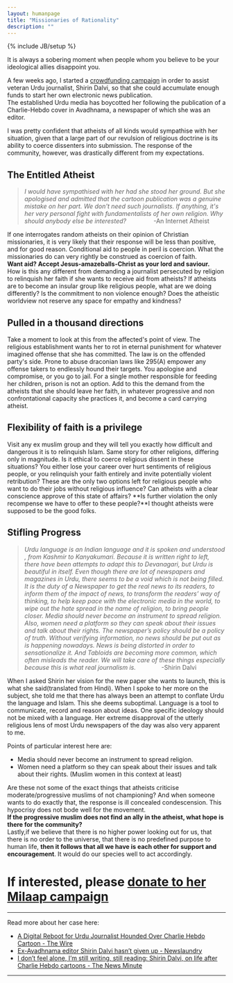 ```yaml
---
layout: humanpage
title: "Missionaries of Rationality"
description: ""
---
```

{% include JB/setup %}

It is always a sobering moment when people whom you believe to be your ideological allies disappoint you.

A few weeks ago, I started a [crowdfunding campaign](https://milaap.org/campaigns/shirin-dalvi-urdu-journalist) in order to assist veteran Urdu journalist, Shirin Dalvi, so that she could accumulate enough funds to start her own electronic news publication.  
The established Urdu media has boycotted her following the publication of a Charlie-Hebdo cover in Avadhnama, a newspaper of which she was an editor.

I was pretty confident that atheists of all kinds would sympathise with her situation, given that a large part of our revulsion of religious doctrine is its ability to coerce dissenters into submission. The response of the community, however,  was drastically different from my expectations.


## The Entitled Atheist
>*I would have sympathised with her had she stood her ground. But she apologised and admitted that the cartoon publication was a genuine mistake on her part. We don't need such journalists.* 
*If anything, it's her very personal fight with fundamentalists of her own religion. Why should anybody else be interested?*  &nbsp; &nbsp; &nbsp; &nbsp; &nbsp; &nbsp; &nbsp; &nbsp;-An Internet Atheist

If one interrogates random atheists on their opinion of Christian missionaries, it is very likely that their response will be less than positive, and for good reason. Conditional aid to people in peril is coercion. What the missionaries do can very rightly be construed as coercion of faith.      
**Want aid? Accept Jesus-amazeballs-Christ as your lord and saviour.**           
How is this any different from demanding a journalist persecuted by religion to relinquish her faith if she wants to receive aid from atheists? If atheists are to become an insular group like religious people, what are we doing differently? Is the commitment to non violence enough? Does the atheistic worldview not reserve any space for empathy and kindness? 


## Pulled in a thousand directions
Take a moment to look at this from the affected's point of view. The religious establishment wants her to rot in eternal punishment for whatever imagined offense that she has committed. The law is on the offended party's side. Prone to abuse draconian laws like 295(A) empower any offense takers to endlessly hound their targets. You apologise and compromise, or you go to jail. For a single mother responsible for feeding her children, prison is not an option.
Add to this the demand from the atheists that she should leave her faith, in whatever progressive and non confrontational capacity she practices it, and become a card carrying atheist.


## Flexibility of faith is a privilege 
Visit any ex muslim group and they will tell you exactly how difficult and dangerous it is to relinquish Islam. Same story for other religions, differing only in magnitude. Is it ethical to coerce religious dissent in these situations? You either lose your career over hurt sentiments of religious people, or you relinquish your faith entirely and invite potentially violent retribution? These are the only two options left for religious people who want to do their jobs without religious influence? Can atheists with a clear conscience approve of this state of affairs? **Is further violation the only recompense we have to offer to these people?**I thought atheists were supposed to be the good folks.


## Stifling Progress
>*Urdu language is an Indian language and it is spoken and understood , from Kashmir to Kanyakumari. Because it is written right to left, there have been attempts to  adapt this to Devanagari, but Urdu is beautiful in itself. Even though there are lot of newspapers and magazines in Urdu, there seems to be a void which is not being filled. It is the duty of a Newspaper to get the real  news to its readers, to inform them of the impact of news, to transform the readers’ way of thinking, to help keep pace with the electronic media in the world, to wipe out  the hate spread in the name of religion, to bring people closer. Media should never become an instrument to spread religion.  Also, women need a platform so they can speak  about their issues and  talk about  their rights. The newspaper’s policy should be a policy of truth. Without verifying  information, no news should be put out as is happening nowadays. News is being distorted in order to sensationalize it. And Tabloids are becoming more common, which  often misleads the reader. We will take care of these things especially because this is what real journalism is.*&nbsp; &nbsp; &nbsp; &nbsp; &nbsp; &nbsp; &nbsp; &nbsp;-Shirin Dalvi

When I asked Shirin her vision for the new paper she wants to launch, this is what she said(translated from Hindi). When I spoke to her more on the subject, she told me that there has always been an attempt to conflate Urdu the language and Islam. This she deems suboptimal. Language is a tool to communicate, record and reason about ideas. One specific ideology should not be mixed with a language. Her extreme disapproval of the utterly religious lens of most Urdu newspapers of the day was also very apparent to me. 

Points of particular interest here are:

* Media should never become an instrument to spread religion.
* Women need a platform so they can speak  about their issues and  talk about  their rights. (Muslim women in this context at least)

Are these not some of the exact things that atheists criticise moderate/progressive muslims of not championing? And when someone wants to do exactly that, the response is ill concealed condescension. This hypocrisy does not bode well for the movement.            
**If the progressive muslim does not find an ally in the atheist, what hope is there for the community?**              
Lastly,if we believe that there is no higher power looking out for us, that there is no order to the universe, that there is no predefined purpose to human life, **then it follows that all we have is each other for support and encouragement**. It would do our species well to act accordingly.


# If interested, please [donate to her Milaap campaign](https://milaap.org/campaigns/shirin-dalvi-urdu-journalist)

-------------------------------------------------------------------------------

Read more about her case here:

* [A Digital Reboot for Urdu Journalist Hounded Over Charlie Hebdo Cartoon - The Wire](http://thewire.in/64785/a-digital-reboot-for-urdu-journalist-hounded-over-charlie-hebdo-cartoon/)
* [Ex-Avadhnama editor Shirin Dalvi hasn’t given up - Newslaundry](http://www.newslaundry.com/2016/08/12/ex-avadhnama-editor-shirin-dalvi-hasnt-given-up/)
* [I don’t feel alone, I’m still writing, still reading: Shirin Dalvi, on life after Charlie Hebdo cartoons - The News Minute](http://www.thenewsminute.com/article/i-dont-feel-alone-im-still-writing-still-reading-shirin-dalvi-life-after-charlie-hebdo)


-------------------------------------------------------------------------------



